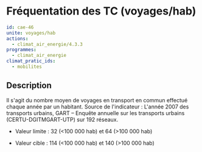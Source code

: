 # Fréquentation des TC (voyages/hab)
```yaml
id: cae-46
unite: voyages/hab
actions:
  - climat_air_energie/4.3.3
programmes:
  - climat_air_energie
climat_pratic_ids:
  - mobilites
```
## Description
Il s'agit du nombre moyen de voyages en transport en commun effectué chaque année par un habitant. Source de l'indicateur : L'année 2007 des transports urbains, GART – Enquête annuelle sur les transports urbains (CERTU-DGITMGART-UTP) sur 192 réseaux.

- Valeur limite : 32 (<100 000 hab) et 64 (>100 000 hab)

- Valeur cible : 114 (<100 000 hab) et 140 (>100 000 hab)




